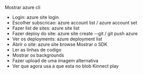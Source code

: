 Mostrar azure cli
  - Login: azure site login
  - Escolher subscricao: azure account list / azure account set
  - Fazer list de sites: azure site list
  - Fazer deploy do site: azure site create --git / git push azure
  - Ver os deployments: azure deployment list
  - Abrir o site: azure site browse
Mostrar o SDK
  - Ler as linhas de codigo
  - Mostrar os backgrounds
  - Fazer upload de uma imagem alternativa
  - Ver que agora usa a que esta no blob
Kinnect play